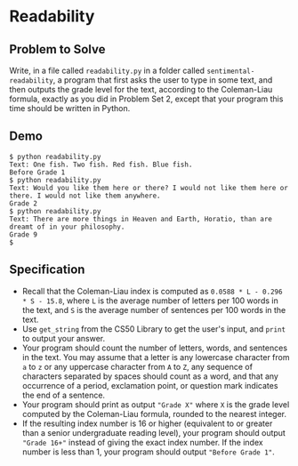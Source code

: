 # Readability

## Problem to Solve

Write, in a file called `readability.py` in a folder called `sentimental-readability`, a program that first asks the user to type in some text, and then outputs the grade level for the text, according to the Coleman-Liau formula, exactly as you did in Problem Set 2, except that your program this time should be written in Python.

## Demo

```
$ python readability.py
Text: One fish. Two fish. Red fish. Blue fish.
Before Grade 1
$ python readability.py
Text: Would you like them here or there? I would not like them here or there. I would not like them anywhere.
Grade 2
$ python readability.py
Text: There are more things in Heaven and Earth, Horatio, than are dreamt of in your philosophy.
Grade 9
$
```

## Specification

-   Recall that the Coleman-Liau index is computed as `0.0588 * L - 0.296 * S - 15.8`, where `L` is the average number of letters per 100 words in the text, and `S` is the average number of sentences per 100 words in the text.
-   Use `get_string` from the CS50 Library to get the user's input, and `print` to output your answer.
-   Your program should count the number of letters, words, and sentences in the text. You may assume that a letter is any lowercase character from `a` to `z` or any uppercase character from `A` to `Z`, any sequence of characters separated by spaces should count as a word, and that any occurrence of a period, exclamation point, or question mark indicates the end of a sentence.
-   Your program should print as output `"Grade X"` where `X` is the grade level computed by the Coleman-Liau formula, rounded to the nearest integer.
-   If the resulting index number is 16 or higher (equivalent to or greater than a senior undergraduate reading level), your program should output `"Grade 16+"` instead of giving the exact index number. If the index number is less than 1, your program should output `"Before Grade 1"`.

